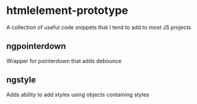 # htmlelement-prototype  
A collection of useful code snippets that I tend to add to most JS projects  
  
## ngpointerdown  
Wrapper for pointerdown that adds debounce  
  
## ngstyle  
Adds ability to add styles using objects containing styles  
